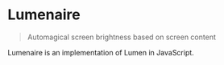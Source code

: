 # Lumenaire

> Automagical screen brightness based on screen content

Lumenaire is an implementation of Lumen in JavaScript.
